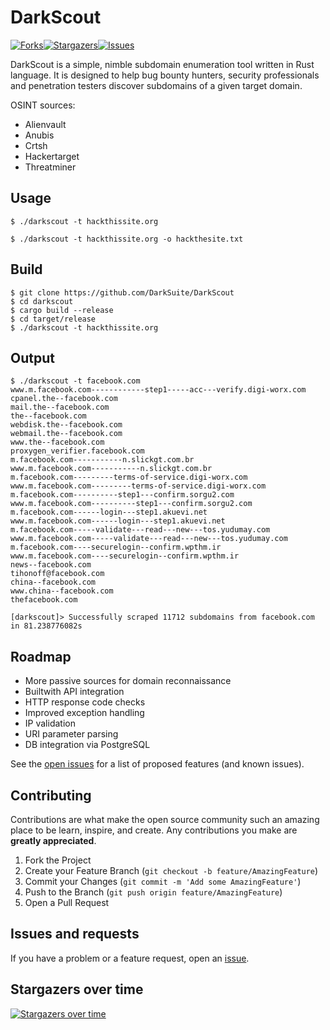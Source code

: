 # DarkScout

[![Forks][forks-shield]][forks-url][![Stargazers][stars-shield]][stars-url][![Issues][issues-shield]][issues-url]

DarkScout is a simple, nimble subdomain enumeration tool written in Rust language. It is designed to help bug bounty hunters, security professionals and penetration testers discover subdomains of a given target domain.

<!-- PROJECT SHIELDS -->
<!--
*** I'm using markdown "reference style" links for readability.
*** Reference links are enclosed in brackets [ ] instead of parentheses ( ).
*** See the bottom of this document for the declaration of the reference variables
*** for contributors-url, forks-url, etc. This is an optional, concise syntax you may use.
*** https://www.markdownguide.org/basic-syntax/#reference-style-links
-->

OSINT sources:
- Alienvault
- Anubis
- Crtsh
- Hackertarget
- Threatminer

<!-- ROADMAP -->
## Usage
```console
$ ./darkscout -t hackthissite.org
```
```console
$ ./darkscout -t hackthissite.org -o hackthesite.txt
```

<!-- ROADMAP -->
## Build
```console
$ git clone https://github.com/DarkSuite/DarkScout
$ cd darkscout
$ cargo build --release
$ cd target/release
$ ./darkscout -t hackthissite.org
```

<!-- ROADMAP -->
## Output
```console
$ ./darkscout -t facebook.com
www.m.facebook.com------------step1-----acc---verify.digi-worx.com
cpanel.the--facebook.com
mail.the--facebook.com
the--facebook.com
webdisk.the--facebook.com
webmail.the--facebook.com
www.the--facebook.com
proxygen_verifier.facebook.com
m.facebook.com-----------n.slickgt.com.br
www.m.facebook.com-----------n.slickgt.com.br
m.facebook.com---------terms-of-service.digi-worx.com
www.m.facebook.com---------terms-of-service.digi-worx.com
m.facebook.com----------step1---confirm.sorgu2.com
www.m.facebook.com----------step1---confirm.sorgu2.com
m.facebook.com------login---step1.akuevi.net
www.m.facebook.com------login---step1.akuevi.net
m.facebook.com-----validate---read---new---tos.yudumay.com
www.m.facebook.com-----validate---read---new---tos.yudumay.com
m.facebook.com----securelogin--confirm.wpthm.ir
www.m.facebook.com----securelogin--confirm.wpthm.ir
news--facebook.com
tihonoff@facebook.com
china--facebook.com
www.china--facebook.com
thefacebook.com

[darkscout]> Successfully scraped 11712 subdomains from facebook.com in 81.238776082s
```

<!-- ROADMAP -->
## Roadmap

* More passive sources for domain reconnaissance
* Builtwith API integration
* HTTP response code checks
* Improved exception handling
* IP validation
* URI parameter parsing
* DB integration via PostgreSQL

See the [open issues](https://github.com/DarkSuite/DarkScout/issues) for a list of proposed features (and known issues).

<!-- CONTRIBUTING -->
## Contributing

Contributions are what make the open source community such an amazing place to be learn, inspire, and create. Any contributions you make are **greatly appreciated**.

1. Fork the Project
2. Create your Feature Branch (`git checkout -b feature/AmazingFeature`)
3. Commit your Changes (`git commit -m 'Add some AmazingFeature'`)
4. Push to the Branch (`git push origin feature/AmazingFeature`)
5. Open a Pull Request

<!-- ISSUES AND REQUESTS -->
## Issues and requests

If you have a problem or a feature request, open an [issue](https://github.com/DarkSuite/DarkScout/issues).

<!-- STARGAZERS -->

## Stargazers over time

[![Stargazers over time](https://starchart.cc/DarkSuite/DarkScout.svg)](https://starchart.cc/DarkSuite/DarkScout)

<!-- MARKDOWN LINKS & IMAGES -->
<!-- https://www.markdownguide.org/basic-syntax/#reference-style-links -->
[contributors-shield]: https://img.shields.io/github/contributors/DarkSuite/DarkScout.svg?style=for-the-badge
[contributors-url]: https://github.com/DarkSuite/DarkScout/graphs/contributors
[forks-shield]: https://img.shields.io/github/forks/DarkSuite/DarkScout.svg?style=for-the-badge
[forks-url]: https://github.com/DarkSuite/DarkScout/network/members
[stars-shield]: https://img.shields.io/github/stars/DarkSuite/DarkScout.svg?style=for-the-badge
[stars-url]: https://github.com/DarkSuite/DarkScout/stargazers
[issues-shield]: https://img.shields.io/github/issues/DarkSuite/DarkScout.svg?style=for-the-badge
[issues-url]: https://github.com/DarkSuite/DarkScout/issues
[license-shield]: https://img.shields.io/github/license/DarkSuite/DarkScout.svg?style=for-the-badge
[license-url]: https://github.com/DarkSuite/DarkScout/blob/master/LICENSE

